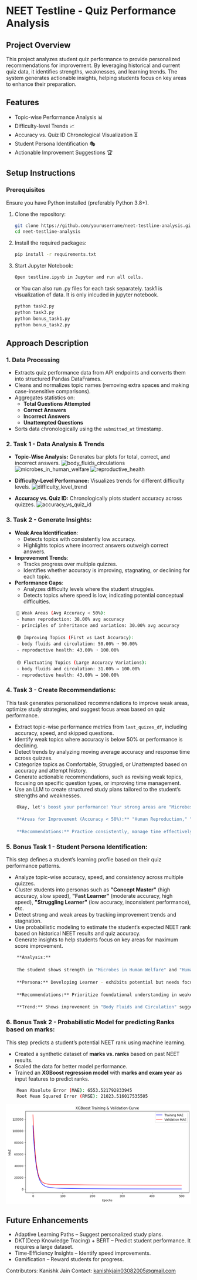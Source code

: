 # NEET Testline - Quiz Performance Analysis
## Project Overview
This project analyzes student quiz performance to provide personalized recommendations for improvement. By leveraging historical and current quiz data, it identifies strengths, weaknesses, and learning trends. The system generates actionable insights, helping students focus on key areas to enhance their preparation.

## Features
- Topic-wise Performance Analysis 📊
- Difficulty-level Trends 📈
- Accuracy vs. Quiz ID Chronological Visualization ⏳
- Student Persona Identification 🎭
- Actionable Improvement Suggestions 🏆
## Setup Instructions
### Prerequisites
Ensure you have Python installed (preferably Python 3.8+).

1. Clone the repository:
   ```sh
   git clone https://github.com/yourusername/neet-testline-analysis.git
   cd neet-testline-analysis
    ```
2. Install the required packages:
    ```sh
    pip install -r requirements.txt
    ```
3. Start Jupyter Notebook:
    ```sh
    Open testline.ipynb in Jupyter and run all cells.
    ```
    or 
    You can also run .py files for each task separately.
    task1 is visualization of data. It is only inlcuded in jupyter notebook.
    ```sh
    python task2.py
    python task3.py
    python bonus_task1.py
    python bonus_task2.py
    ```

## Approach Description
### **1. Data Processing**
- Extracts quiz performance data from API endpoints and converts them into structured Pandas DataFrames.
- Cleans and normalizes topic names (removing extra spaces and making case-insensitive comparisons).
- Aggregates statistics on:
  - **Total Questions Attempted**
  - **Correct Answers**
  - **Incorrect Answers**
  - **Unattempted Questions**
- Sorts data chronologically using the `submitted_at` timestamp.

 ### **2. Task 1 - Data Analysis & Trends**
- **Topic-Wise Analysis:** Generates bar plots for total, correct, and incorrect answers.
    ![body_fluids_circulations](https://github.com/Kanishk-03-Jain/testline-assignment/blob/main/image_assets/body_fluids_circulations.png)
    ![microbes_in_human_welfare](https://github.com/Kanishk-03-Jain/testline-assignment/blob/main/image_assets/microbes_in_human_welfare.png)
    ![reproductive_health](https://github.com/Kanishk-03-Jain/testline-assignment/blob/main/image_assets/reproductive_health.png)

- **Difficulty-Level Performance:** Visualizes trends for different difficulty levels.
    ![difficulty_level_trend](https://github.com/Kanishk-03-Jain/testline-assignment/blob/main/image_assets/difficulty_level.png)

- **Accuracy vs. Quiz ID:** Chronologically plots student accuracy across quizzes.
    ![accuracy_vs_quiz_id](https://github.com/Kanishk-03-Jain/testline-assignment/blob/main/image_assets/accuracy_curve.png)

### **3. Task 2 - Generate Insights:**
- **Weak Area Identification**:
  - Detects topics with consistently low accuracy.
  - Highlights topics where incorrect answers outweigh correct answers.
- **Improvement Trends**:
  - Tracks progress over multiple quizzes.
  - Identifies whether accuracy is improving, stagnating, or declining for each topic.
- **Performance Gaps**:
  - Analyzes difficulty levels where the student struggles.
  - Detects topics where speed is low, indicating potential conceptual difficulties.
```sh
    🔴 Weak Areas (Avg Accuracy < 50%):
    - human reproduction: 38.00% avg accuracy
    - principles of inheritance and variation: 30.00% avg accuracy

    🟢 Improving Topics (First vs Last Accuracy):
    - body fluids and circulation: 50.00% ➝ 90.00%
    - reproductive health: 43.00% ➝ 100.00%

    🟡 Fluctuating Topics (Large Accuracy Variations):
    - body fluids and circulation: 31.00% ↔ 100.00%
    - reproductive health: 43.00% ↔ 100.00%
  ```

### **4. Task 3 - Create Recommendations:**
This task generates personalized recommendations to improve weak areas, optimize study strategies, and suggest focus areas based on quiz performance.
- Extract topic-wise performance metrics from `last_quizes_df`, including accuracy, speed, and skipped questions.  
- Identify weak topics where accuracy is below 50% or performance is declining.  
- Detect trends by analyzing moving average accuracy and response time across quizzes.  
- Categorize topics as Comfortable, Struggled, or Unattempted based on accuracy and attempt history.  
- Generate actionable recommendations, such as revising weak topics, focusing on specific question types, or improving time management.  
- Use an LLM to create structured study plans tailored to the student’s strengths and weaknesses.  

```sh
    Okay, let's boost your performance! Your strong areas are "Microbes," "Human Health," and "Body Fluids."

    **Areas for Improvement (Accuracy < 50%):** "Human Reproduction," "Principles of Inheritance," "Respiration," and "Structural Organisation." Focus on conceptual understanding and application-based questions in these areas.

    **Recommendations:** Practice consistently, manage time effectively during quizzes, and explore visual aids like diagrams and flowcharts for better comprehension. Use online resources and textbooks. Don't be discouraged; consistent effort will lead to success!
  ```

### **5. Bonus Task 1 - Student Persona Identification:**
This step defines a student’s learning profile based on their quiz performance patterns.

- Analyze topic-wise accuracy, speed, and consistency across multiple quizzes.  
- Cluster students into personas such as **"Concept Master"** (high accuracy, slow speed), **"Fast Learner"** (moderate accuracy, high speed), **"Struggling Learner"** (low accuracy, inconsistent performance), etc.  
- Detect strong and weak areas by tracking improvement trends and stagnation.  
- Use probabilistic modeling to estimate the student’s expected NEET rank based on historical NEET results and quiz accuracy.  
- Generate insights to help students focus on key areas for maximum score improvement.  
```sh
    **Analysis:**

    The student shows strength in "Microbes in Human Welfare" and "Human Health and Disease." They struggle with "Principles of Inheritance and Variation," "Respiration and Gas Exchange," and "Structural Organisation in Animals." "Body Fluids and Circulation" shows promising improvement over time.

    **Persona:** Developing Learner - exhibits potential but needs focused effort.

    **Recommendations:** Prioritize foundational understanding in weaker areas. Implement spaced repetition for memorization-heavy topics. Review incorrect answers immediately. Focus on fewer questions with deep understanding over broad, shallow attempts.

    **Trend:** Shows improvement in "Body Fluids and Circulation" suggesting adaptive learning capabilities. Keep up the great work!
```

### **6. Bonus Task 2 - Probabilistic Model for predicting Ranks based on marks:**
This step predicts a student’s potential NEET rank using machine learning.

- Created a synthetic dataset of **marks vs. ranks** based on past NEET results.  
- Scaled the data for better model performance.  
- Trained an **XGBoost regression model** with **marks and exam year** as input features to predict ranks.  

```sh
    Mean Absolute Error (MAE): 6553.521792833945
    Root Mean Squared Error (RMSE): 21023.516017535505
```

![model_curve](https://github.com/Kanishk-03-Jain/testline-assignment/blob/main/image_assets/model_curve.png)

## Future Enhancements
- Adaptive Learning Paths – Suggest personalized study plans.
- DKT(Deep Knowledge Tracing) + BERT – Predict student performance. It requires a large dataset.
- Time-Efficiency Insights – Identify speed improvements.
- Gamification – Reward students for progress.

Contributors: Kanishk Jain
Contact: kanishkjain03082005@gmail.com